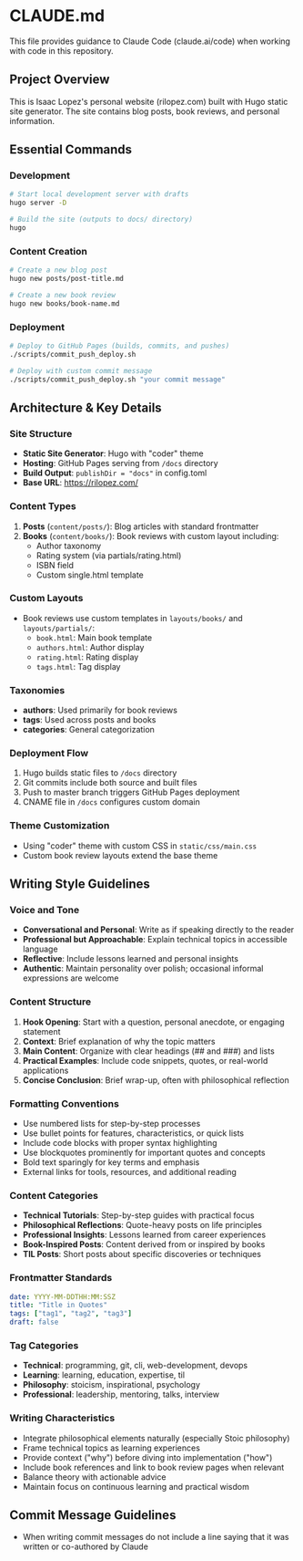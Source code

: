 # CLAUDE.md

This file provides guidance to Claude Code (claude.ai/code) when working with code in this repository.

## Project Overview

This is Isaac Lopez's personal website (rilopez.com) built with Hugo static site generator. The site contains blog posts, book reviews, and personal information.

## Essential Commands

### Development
```bash
# Start local development server with drafts
hugo server -D

# Build the site (outputs to docs/ directory)
hugo
```

### Content Creation
```bash
# Create a new blog post
hugo new posts/post-title.md

# Create a new book review
hugo new books/book-name.md
```

### Deployment
```bash
# Deploy to GitHub Pages (builds, commits, and pushes)
./scripts/commit_push_deploy.sh

# Deploy with custom commit message
./scripts/commit_push_deploy.sh "your commit message"
```

## Architecture & Key Details

### Site Structure
- **Static Site Generator**: Hugo with "coder" theme
- **Hosting**: GitHub Pages serving from `/docs` directory
- **Build Output**: `publishDir = "docs"` in config.toml
- **Base URL**: https://rilopez.com/

### Content Types
1. **Posts** (`content/posts/`): Blog articles with standard frontmatter
2. **Books** (`content/books/`): Book reviews with custom layout including:
   - Author taxonomy
   - Rating system (via partials/rating.html)
   - ISBN field
   - Custom single.html template

### Custom Layouts
- Book reviews use custom templates in `layouts/books/` and `layouts/partials/`:
  - `book.html`: Main book template
  - `authors.html`: Author display
  - `rating.html`: Rating display
  - `tags.html`: Tag display

### Taxonomies
- **authors**: Used primarily for book reviews
- **tags**: Used across posts and books
- **categories**: General categorization

### Deployment Flow
1. Hugo builds static files to `/docs` directory
2. Git commits include both source and built files
3. Push to master branch triggers GitHub Pages deployment
4. CNAME file in `/docs` configures custom domain

### Theme Customization
- Using "coder" theme with custom CSS in `static/css/main.css`
- Custom book review layouts extend the base theme

## Writing Style Guidelines

### Voice and Tone
- **Conversational and Personal**: Write as if speaking directly to the reader
- **Professional but Approachable**: Explain technical topics in accessible language
- **Reflective**: Include lessons learned and personal insights
- **Authentic**: Maintain personality over polish; occasional informal expressions are welcome

### Content Structure
1. **Hook Opening**: Start with a question, personal anecdote, or engaging statement
2. **Context**: Brief explanation of why the topic matters
3. **Main Content**: Organize with clear headings (## and ###) and lists
4. **Practical Examples**: Include code snippets, quotes, or real-world applications
5. **Concise Conclusion**: Brief wrap-up, often with philosophical reflection

### Formatting Conventions
- Use numbered lists for step-by-step processes
- Use bullet points for features, characteristics, or quick lists
- Include code blocks with proper syntax highlighting
- Use blockquotes prominently for important quotes and concepts
- Bold text sparingly for key terms and emphasis
- External links for tools, resources, and additional reading

### Content Categories
- **Technical Tutorials**: Step-by-step guides with practical focus
- **Philosophical Reflections**: Quote-heavy posts on life principles
- **Professional Insights**: Lessons learned from career experiences
- **Book-Inspired Posts**: Content derived from or inspired by books
- **TIL Posts**: Short posts about specific discoveries or techniques

### Frontmatter Standards
```yaml
date: YYYY-MM-DDTHH:MM:SSZ
title: "Title in Quotes"
tags: ["tag1", "tag2", "tag3"]
draft: false
```

### Tag Categories
- **Technical**: programming, git, cli, web-development, devops
- **Learning**: learning, education, expertise, til
- **Philosophy**: stoicism, inspirational, psychology
- **Professional**: leadership, mentoring, talks, interview

### Writing Characteristics
- Integrate philosophical elements naturally (especially Stoic philosophy)
- Frame technical topics as learning experiences
- Provide context ("why") before diving into implementation ("how")
- Include book references and link to book review pages when relevant
- Balance theory with actionable advice
- Maintain focus on continuous learning and practical wisdom

## Commit Message Guidelines
- When writing commit messages do not include a line saying that it was written or co-authored by Claude